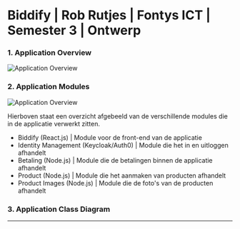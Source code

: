 # Biddify | Rob Rutjes | Fontys ICT | Semester 3 | Ontwerp

### 1. Application Overview
![Application Overview](https://i.ibb.co/pLdP0BZ/21-09-15-RR-Applicatie-Overview-Biddify-Versie-1-drawio.png)

### 2. Application Modules
![Application Overview](https://i.ibb.co/XtkLzr3/21-09-30-RR-Application-Structure-Biddify-Versie-1-drawio.png)

Hierboven staat een overzicht afgebeeld van de verschillende modules die in de applicatie verwerkt zitten.
- Biddify (React.js) | Module voor de front-end van de applicatie
- Identity Management (Keycloak/Auth0) | Module die het in en uitloggen afhandelt 
- Betaling (Node.js) | Module die de betalingen binnen de applicatie afhandelt
- Product (Node.js) | Module die het aanmaken van producten afhandelt
- Product Images (Node.js) | Module die de foto's van de producten afhandelt

### 3. Application Class Diagram

---
